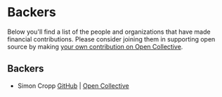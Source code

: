 # Backers

Below you'll find a list of the people and organizations that have made financial contributions. Please consider joining them in supporting open source by making [your own contribution on Open Collective](https://opencollective.com/NServiceBusExtensions/).

## Backers

 * Simon Cropp [GitHub](https://github.com/simoncropp) | [Open Collective](https://opencollective.com/simoncropp)
